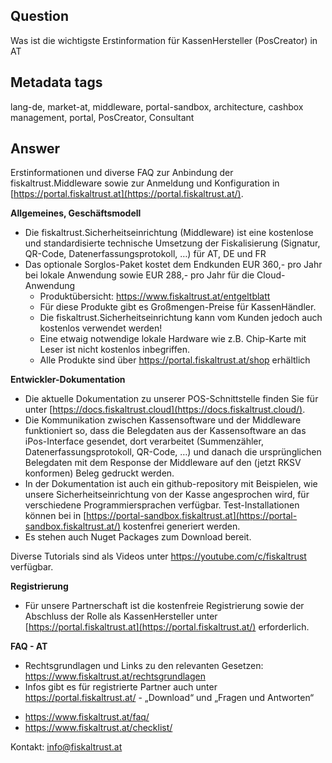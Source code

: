 ## Question

Was ist die wichtigste Erstinformation für KassenHersteller (PosCreator) in AT

## Metadata tags

lang-de, market-at, middleware, portal-sandbox, architecture, cashbox management, portal, PosCreator, Consultant

## Answer

Erstinformationen und diverse FAQ zur Anbindung der fiskaltrust.Middleware sowie zur Anmeldung und Konfiguration in [https://portal.fiskaltrust.at](https://portal.fiskaltrust.at/).

**Allgemeines, Geschäftsmodell**

- Die fiskaltrust.Sicherheitseinrichtung (Middleware) ist eine kostenlose und standardisierte technische Umsetzung der Fiskalisierung (Signatur, QR-Code, Datenerfassungsprotokoll, …) für AT, DE und FR
- Das optionale Sorglos-Paket kostet dem Endkunden EUR 360,- pro Jahr bei lokale Anwendung sowie EUR 288,- pro Jahr für die Cloud-Anwendung
  - Produktübersicht: https://www.fiskaltrust.at/entgeltblatt
  - Für diese Produkte gibt es Großmengen-Preise für KassenHändler.
  - Die fiskaltrust.Sicherheitseinrichtung kann vom Kunden jedoch auch kostenlos verwendet werden!
  - Eine etwaig notwendige lokale Hardware wie z.B. Chip-Karte mit Leser ist nicht kostenlos inbegriffen.
  - Alle Produkte sind über https://portal.fiskaltrust.at/shop erhältlich

**Entwickler-Dokumentation**

- Die aktuelle Dokumentation zu unserer POS-Schnittstelle finden Sie für unter [https://docs.fiskaltrust.cloud](https://docs.fiskaltrust.cloud/).
- Die Kommunikation zwischen Kassensoftware und der Middleware funktioniert so, dass die Belegdaten aus der Kassensoftware an das iPos-Interface gesendet, dort verarbeitet (Summenzähler, Datenerfassungsprotokoll, QR-Code, …) und danach die ursprünglichen Belegdaten mit dem Response der Middleware auf den (jetzt RKSV konformen) Beleg gedruckt werden.
- In der Dokumentation ist auch ein github-repository mit Beispielen, wie unsere Sicherheitseinrichtung von der Kasse angesprochen wird, für verschiedene Programmiersprachen verfügbar. Test-Installationen können bei in [https://portal-sandbox.fiskaltrust.at](https://portal-sandbox.fiskaltrust.at/) kostenfrei generiert werden.
- Es stehen auch Nuget Packages zum Download bereit.

Diverse Tutorials sind als Videos unter https://youtube.com/c/fiskaltrust verfügbar. 

**Registrierung** 

- Für unsere Partnerschaft ist die kostenfreie Registrierung sowie der Abschluss der Rolle als KassenHersteller unter [https://portal.fiskaltrust.at](https://portal.fiskaltrust.at/) erforderlich.

**FAQ - AT** 

- Rechtsgrundlagen und Links zu den relevanten Gesetzen: https://www.fiskaltrust.at/rechtsgrundlagen
- Infos gibt es für registrierte Partner auch unter https://portal.fiskaltrust.at/ - „Download“ und „Fragen und Antworten“

* https://www.fiskaltrust.at/faq/
* https://www.fiskaltrust.at/checklist/

Kontakt: [info@fiskaltrust.at](mailto:info@fiskaltrust.at) 